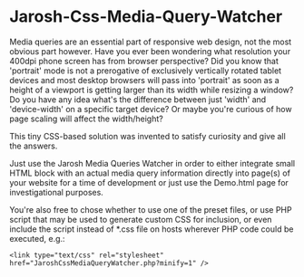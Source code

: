 # Jarosh-Css-Media-Query-Watcher

Media queries are an essential part of responsive web design, not the most
obvious part however. Have you ever been wondering what resolution your 400dpi
phone screen has from browser perspective? Did you know that 'portrait' mode is
not a prerogative of exclusively vertically rotated tablet devices and most
desktop browsers will pass into 'portrait' as soon as a height of a viewport
is getting larger than its width while resizing a window? Do you have any idea
what's the difference between just 'width' and 'device-width' on a specific
target device? Or maybe you're curious of how page scaling will affect the
width/height?

This tiny CSS-based solution was invented to satisfy curiosity and give all the
answers.

Just use the Jarosh Media Queries Watcher in order to either integrate small
HTML block with an actual media query information directly into page(s) of your
website for a time of development or just use the Demo.html page for
investigational purposes.

You're also free to chose whether to use one of the preset files, or use PHP
script that may be used to generate custom CSS for inclusion, or even include the
script instead of *.css file on hosts wherever PHP code could be executed, e.g.:

    <link type="text/css" rel="stylesheet" href="JaroshCssMediaQueryWatcher.php?minify=1" />

